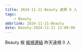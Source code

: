 ```yaml
---
title: 2024-11-21-Beauty 違規 0 人
tags:
    - Beauty
abbrlink: 2024-11-21-Beauty
date: Beauty-2024-11-21 12:00:00
---
```

Beauty 板 [板規連結](https://www.ptt.cc/bbs/Beauty/M.1630069980.A.84B.html)
昨天違規 0 人
